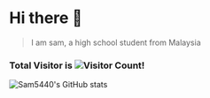 # Hi there 👋
> I am sam, a high school student from Malaysia
### Total Visitor is ![Visitor Count](https://profile-counter.glitch.me/Sam5440/count.svg)!
![Sam5440's GitHub stats](https://github-readme-stats.vercel.app/api?username=Sam5440&show_icons=true&theme=tokyonight)








<!--
**Sam5440/Sam5440** is a ✨ _special_ ✨ repository because its `README.md` (this file) appears on your GitHub profile.

Here are some ideas to get you started:

- 🔭 I’m currently working on ...
- 🌱 I’m currently learning ...
- 👯 I’m looking to collaborate on ...
- 🤔 I’m looking for help with ...
- 💬 Ask me about ...
- 📫 How to reach me: ...
- 😄 Pronouns: ...
- ⚡ Fun fact: ...
-->
